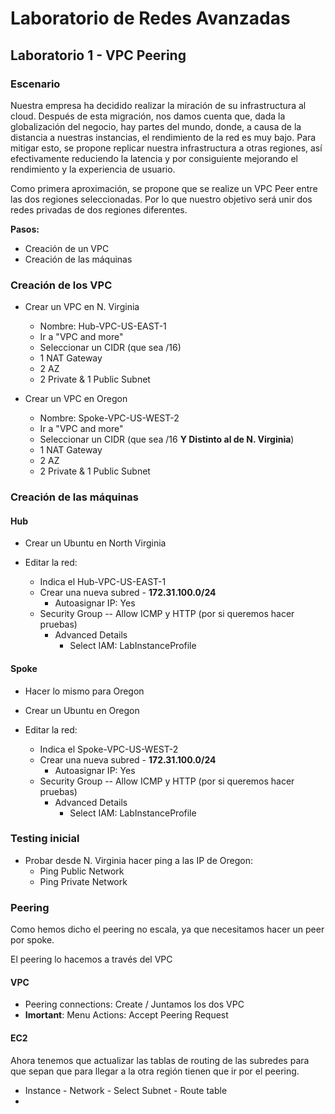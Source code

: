 # Laboratorio de Redes Avanzadas

## Laboratorio 1 - VPC Peering

### Escenario

Nuestra empresa ha decidido realizar la miración de su infrastructura al cloud. Después de esta migración, nos damos cuenta que, dada la globalización del negocio, hay partes del mundo, donde, a causa de la distancia a nuestras instancias, el rendimiento de la red es muy bajo. Para mitigar esto, se propone replicar nuestra infrastructura a otras regiones, así efectivamente reduciendo la latencia y por consiguiente mejorando el rendimiento y la experiencia de usuario.

Como primera aproximación, se propone que se realize un VPC Peer entre las dos regiones seleccionadas. Por lo que nuestro objetivo será unir dos redes privadas de dos regiones diferentes.

**Pasos:**
* Creación de un VPC
* Creación de las máquinas

### Creación de los VPC
* Crear un VPC en N. Virginia
    * Nombre: Hub-VPC-US-EAST-1
    * Ir a "VPC and more"
    * Seleccionar un CIDR (que sea /16)
    * 1 NAT Gateway
    * 2 AZ
    * 2 Private & 1 Public Subnet

* Crear un VPC en Oregon
    * Nombre: Spoke-VPC-US-WEST-2
    * Ir a "VPC and more"
    * Seleccionar un CIDR (que sea /16 **Y Distinto al de N. Virginia**)
    * 1 NAT Gateway
    * 2 AZ
    * 2 Private & 1 Public Subnet

### Creación de las máquinas
#### Hub
* Crear un Ubuntu en North Virginia

* Editar la red:
    * Indica el Hub-VPC-US-EAST-1
    * Crear una nueva subred - **172.31.100.0/24**
        * Autoasignar IP: Yes
    * Security Group -- Allow ICMP y HTTP (por si queremos hacer pruebas)
        * Advanced Details
            - Select IAM: LabInstanceProfile

#### Spoke
* Hacer lo mismo para Oregon
* Crear un Ubuntu en Oregon

* Editar la red:
    * Indica el Spoke-VPC-US-WEST-2
    * Crear una nueva subred - **172.31.100.0/24**
        * Autoasignar IP: Yes
    * Security Group -- Allow ICMP y HTTP (por si queremos hacer pruebas)
        * Advanced Details
            - Select IAM: LabInstanceProfile

### Testing inicial
* Probar desde  N. Virginia hacer ping a las IP de Oregon:
    * Ping Public Network
    * Ping Private Network


### Peering
Como hemos dicho el peering no escala, ya que necesitamos hacer un peer por spoke.

El peering lo hacemos a través del VPC

#### VPC
* Peering connections: Create / Juntamos los dos VPC
* **Imortant**: Menu Actions: Accept Peering Request

#### EC2
Ahora tenemos que actualizar las tablas de routing de las subredes para que sepan que para llegar a la otra región tienen que ir por el peering.
* Instance - Network - Select Subnet - Route table
* 



